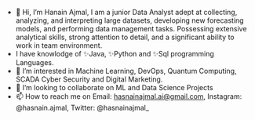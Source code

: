 - 👋 Hi, I’m Hanain Ajmal, I am a junior Data Analyst adept at collecting, analyzing, and interpreting large datasets, developing new forecasting models, and performing data management tasks. Possessing extensive analytical skills, strong attention to detail, and a significant ability to work in team environment.
- I have knowlodge of ✨Java, ✨Python and ✨Sql programming Languages.
- 👀 I’m interested in Machine Learning, DevOps, Quantum Computing, SCADA Cyber Security and Digital Marketing.
- 💞️ I’m looking to collaborate on ML and Data Science Projects
- 📫 How to reach me on  Email: hasnainajmal.ai@gmail.com, Instagram: @hasnain.ajmal, Twitter: @hasnainajmal_


<!---
hanainajmal/hanainajmal is a ✨ special ✨ repository because its `README.md` (this file) appears on your GitHub profile.
You can click the Preview link to take a look at your changes.
--->
